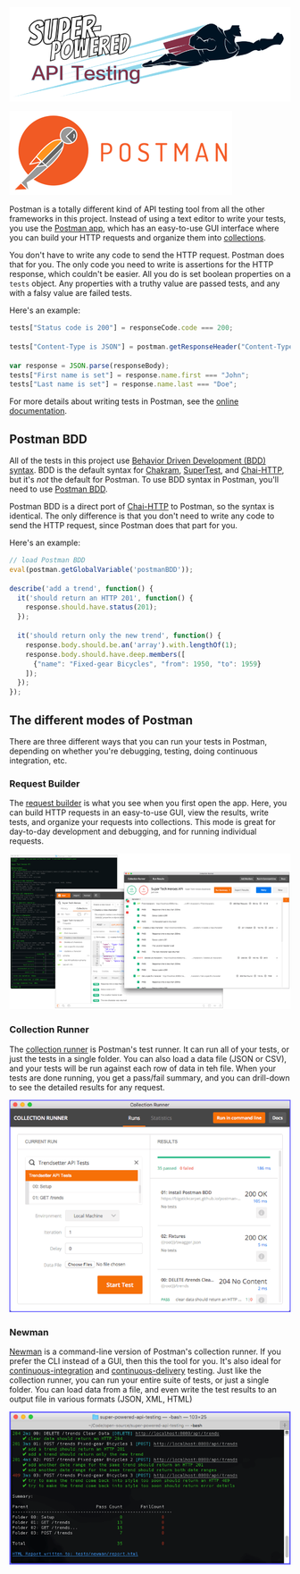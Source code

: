 [![Super-Powered API Testing](assets/img/title-banner.png)](http://apitesting.bigstickcarpet.com)

[![Postman](img/logo.png)](http://getpostman.com)

Postman is a totally different kind of API testing tool from all the other frameworks in this project.  Instead of using a text editor to write your tests, you use the [Postman app](http://getpostman.com/apps), which has an easy-to-use GUI interface where you can build your HTTP requests and organize them into [collections](http://www.getpostman.com/docs/collections).

You don't have to write any code to send the HTTP request.  Postman does that for you.  The only code you need to write is assertions for the HTTP response, which couldn't be easier.  All you do is set boolean properties on a `tests` object.  Any properties with a truthy value are passed tests, and any with a falsy value are failed tests.

Here's an example:

```javascript
tests["Status code is 200"] = responseCode.code === 200;

tests["Content-Type is JSON"] = postman.getResponseHeader("Content-Type") === "application/json";

var response = JSON.parse(responseBody);
tests["First name is set"] = response.name.first === "John";
tests["Last name is set"] = response.name.last === "Doe";
```

For more details about writing tests in Postman, see the [online documentation](http://www.getpostman.com/docs/writing_tests).


Postman BDD
--------------------------
All of the tests in this project use [Behavior Driven Development (BDD) syntax](https://mochajs.org/#bdd).  BDD is the default syntax for [Chakram](chakram), [SuperTest](supertest), and [Chai-HTTP](chai-http), but it's _not_ the default for Postman. To use BDD syntax in Postman, you'll need to use [Postman BDD](https://github.com/BigstickCarpet/postman-bdd).

Postman BDD is a direct port of [Chai-HTTP](chai-http) to Postman, so the syntax is identical.  The only difference is that you don't need to write any code to send the HTTP request, since Postman does that part for you.

Here's an example:

```javascript
// load Postman BDD
eval(postman.getGlobalVariable('postmanBDD'));

describe('add a trend', function() {
  it('should return an HTTP 201', function() {
    response.should.have.status(201);
  });

  it('should return only the new trend', function() {
    response.body.should.be.an('array').with.lengthOf(1);
    response.body.should.have.deep.members([
      {"name": "Fixed-gear Bicycles", "from": 1950, "to": 1959}
    ]);
  });
});
```


The different modes of Postman
--------------------------
There are three different ways that you can run your tests in Postman, depending on whether you're debugging, testing, doing continuous integration, etc.

### Request Builder
The [request builder](http://www.getpostman.com/docs/requests) is what you see when you first open the app.  Here, you can build HTTP requests in an easy-to-use GUI, view the results, write tests, and organize your requests into collections.  This mode is great for day-to-day development and debugging, and for running individual requests.

![Postman Request Builder](img/screenshot.gif)


### Collection Runner
The [collection runner](http://www.getpostman.com/docs/running_collections-1) is Postman's test runner.  It can run all of your tests, or just the tests in a single folder.  You can also load a data file (JSON or CSV), and your tests will be run against each row of data in teh file.  When your tests are done running, you get a pass/fail summary, and you can drill-down to see the detailed results for any request.

![Postman Collection Runner](img/runner.gif)


### Newman
[Newman](http://www.getpostman.com/docs/newman_intro) is a command-line version of Postman's collection runner.  If you prefer the CLI instead of a GUI, then this the tool for you.  It's also ideal for [continuous-integration](https://en.wikipedia.org/wiki/Continuous_integration) and [continuous-delivery](https://en.wikipedia.org/wiki/Continuous_delivery) testing.  Just like the collection runner, you can run your entire suite of tests, or just a single folder.  You can load data from a file, and even write the test results to an output file in various formats (JSON, XML, HTML)

![Newman](img/newman.gif)

